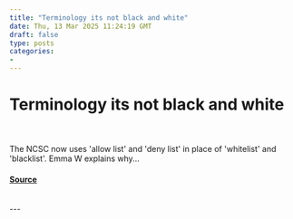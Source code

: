 ```yaml
---
title: "Terminology its not black and white"
date: Thu, 13 Mar 2025 11:24:19 GMT
draft: false
type: posts
categories: 
- 
---
```

# Terminology its not black and white

<br/>

<br/>
The NCSC now uses 'allow list' and 'deny list' in place of 'whitelist' and 'blacklist'. Emma W explains why...

#### [Source](https://www.ncsc.gov.uk/blog-post/terminology-its-not-black-and-white)

<br/>
---
